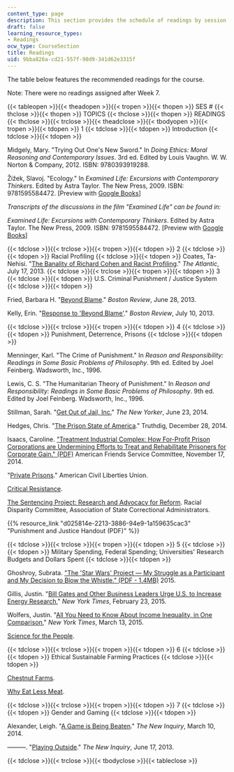 ```yaml
---
content_type: page
description: This section provides the schedule of readings by session and topic.
draft: false
learning_resource_types:
- Readings
ocw_type: CourseSection
title: Readings
uid: 9bba826a-cd21-557f-90d9-341d62e3315f
---
```

The table below features the recommended readings for the course.

Note: There were no readings assigned after Week 7.

{{< tableopen >}}{{< theadopen >}}{{< tropen >}}{{< thopen >}}
SES #
{{< thclose >}}{{< thopen >}}
TOPICS
{{< thclose >}}{{< thopen >}}
READINGS
{{< thclose >}}{{< trclose >}}{{< theadclose >}}{{< tbodyopen >}}{{< tropen >}}{{< tdopen >}}
1
{{< tdclose >}}{{< tdopen >}}
Introduction
{{< tdclose >}}{{< tdopen >}}

Midgely, Mary. "Trying Out One's New Sword." In *Doing Ethics: Moral Reasoning and Contemporary Issues*. 3rd ed. Edited by Louis Vaughn. W. W. Norton & Company, 2012. ISBN: 9780393919288.

Žižek, Slavoj. "Ecology." In *Examined Life: Excursions with Contemporary Thinkers*. Edited by Astra Taylor. The New Press, 2009. ISBN: 9781595584472. \[Preview with [Google Books](http://books.google.com/books?id=4H7fL3PrvawC&pg=PAfrontcover)\]

*Transcripts of the discussions in the film "Examined Life" can be found in:*

*Examined Life: Excursions with Contemporary Thinkers*. Edited by Astra Taylor. The New Press, 2009. ISBN: 9781595584472. \[Preview with [Google Books](http://books.google.com/books?id=4H7fL3PrvawC&pg=PAfrontcover)\]

{{< tdclose >}}{{< trclose >}}{{< tropen >}}{{< tdopen >}}
2
{{< tdclose >}}{{< tdopen >}}
Racial Profiling
{{< tdclose >}}{{< tdopen >}}
Coates, Ta-Nehisi. "[The Banality of Richard Cohen and Racist Profiling](http://www.theatlantic.com/national/archive/2013/07/the-banality-of-richard-cohen-and-racist-profiling/277871/)." *The Atlantic*, July 17, 2013.
{{< tdclose >}}{{< trclose >}}{{< tropen >}}{{< tdopen >}}
3
{{< tdclose >}}{{< tdopen >}}
U.S. Criminal Punishment / Justice System
{{< tdclose >}}{{< tdopen >}}

Fried, Barbara H. "[Beyond Blame](http://www.bostonreview.net/forum/barbara-fried-beyond-blame-moral-responsibility-philosophy-law)." *Boston Review*, June 28, 2013.

Kelly, Erin. "[Response to 'Beyond Blame'](http://www.bostonreview.net/forum/beyond-blame/blame-corrupts-criminal-justice-system)." *Boston Review*, July 10, 2013.

{{< tdclose >}}{{< trclose >}}{{< tropen >}}{{< tdopen >}}
4
{{< tdclose >}}{{< tdopen >}}
Punishment, Deterrence, Prisons
{{< tdclose >}}{{< tdopen >}}

Menninger, Karl. "The Crime of Punishment." In *Reason and Responsibility: Readings in Some Basic Problems of Philosophy*. 9th ed. Edited by Joel Feinberg. Wadsworth, Inc., 1996.

Lewis, C. S. "The Humanitarian Theory of Punishment." In *Reason and Responsibility: Readings in Some Basic Problems of Philosophy*. 9th ed. Edited by Joel Feinberg. Wadsworth, Inc., 1996.

Stillman, Sarah. "[Get Out of Jail, Inc.](http://www.newyorker.com/magazine/2014/06/23/get-out-of-jail-inc)" *The New Yorker*, June 23, 2014.

Hedges, Chris. "[The Prison State of America](http://www.truthdig.com/report/item/the_prison_state_of_america_20141228)." Truthdig, December 28, 2014.

Isaacs, Caroline. ["Treatment Industrial Complex: How For-Profit Prison Corporations are Undermining Efforts to Treat and Rehabilitate Prisoners for Corporate Gain." (PDF)](https://www.prisonpolicy.org/scans/afsc/tic_report_online.pdf) American Friends Service Committee, November 17, 2014.

"[Private Prisons](https://www.aclu.org/issues/mass-incarceration/privatization-criminal-justice/private-prisons?redirect=prisoners-rights/private-prisons)." American Civil Liberties Union.

[Critical Resistance](http://criticalresistance.org/).

[The Sentencing Project: Research and Advocacy for Reform](https://www.sentencingproject.org/). Racial Disparity Committee, Association of State Correctional Administrators.

{{% resource_link "d025814e-2213-3886-94e9-1a159635cac3" "Punishment and Justice Handout (PDF)" %}}

{{< tdclose >}}{{< trclose >}}{{< tropen >}}{{< tdopen >}}
5
{{< tdclose >}}{{< tdopen >}}
Military Spending, Federal Spending; Universities' Research Budgets and Dollars Spent
{{< tdclose >}}{{< tdopen >}}

Ghoshroy, Subrata. ["The 'Star Wars' Project — My Struggle as a Participant and My Decision to Blow the Whistle." (PDF - 1.4MB)](https://radius.mit.edu/sites/default/files/documents/Subrata%20Ghoshroy's%20%2522Star%20Wars%2522.pdf) 2015.

Gillis, Justin. "[Bill Gates and Other Business Leaders Urge U.S. to Increase Energy Research](http://www.nytimes.com/2015/02/24/us/top-us-business-leaders-urge-increased-energy-research.html?_r=1)," *New York Times*, February 23, 2015.

Wolfers, Justin. "[All You Need to Know About Income Inequality, in One Comparison](http://www.nytimes.com/2015/03/14/upshot/wall-street-bonuses-vs-total-earnings-of-full-time-minimum-wage-workers.html?abt=0002&abg=0)," *New York Times*, March 13, 2015.

[Science for the People](http://science-for-the-people.org/).

{{< tdclose >}}{{< trclose >}}{{< tropen >}}{{< tdopen >}}
6
{{< tdclose >}}{{< tdopen >}}
Ethical Sustainable Farming Practices
{{< tdclose >}}{{< tdopen >}}

[Chestnut Farms](https://www.chestnutfarm.org/).

[Why Eat Less Meat](http://www.whyeatlessmeat.com/).

{{< tdclose >}}{{< trclose >}}{{< tropen >}}{{< tdopen >}}
7
{{< tdclose >}}{{< tdopen >}}
Gender and Gaming
{{< tdclose >}}{{< tdopen >}}

Alexander, Leigh. "[A Game is Being Beaten](http://thenewinquiry.com/essays/a-game-is-being-beaten/)." *The New Inquiry*, March 10, 2014.

———. "[Playing Outside](http://thenewinquiry.com/essays/playing-outside/)." *The New Inquiry*, June 17, 2013.

{{< tdclose >}}{{< trclose >}}{{< tbodyclose >}}{{< tableclose >}}